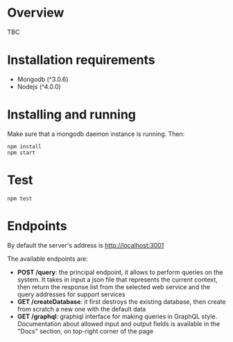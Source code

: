 Overview
========

TBC

Installation requirements
=========================

-   Mongodb (\^3.0.6)
-   Nodejs (\^4.0.0)

Installing and running
======================

Make sure that a mongodb daemon instance is running. Then:

    npm install
    npm start

Test
======================

    npm test
    
Endpoints
======================

By default the server's address is [http://localhost:3001](http://localhost:3001)

The available endpoints are:
* **POST /query**: the principal endpoint, it allows to perform queries on the system. It takes in input a json file that represents the current context, then return the response list from the selected web service and the query addresses for support services
* **GET /createDatabase**: it first destroys the existing database, then create from scratch a new one with the default data
* **GET /graphql**: graphiql interface for making queries in GraphQL style. Documentation about allowed input and output fields is available in the "Docs" section, on top-right corner of the page
